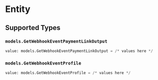 # Entity


## Supported Types

### `models.GetWebhookEventPaymentLinkOutput`

```python
value: models.GetWebhookEventPaymentLinkOutput = /* values here */
```

### `models.GetWebhookEventProfile`

```python
value: models.GetWebhookEventProfile = /* values here */
```


